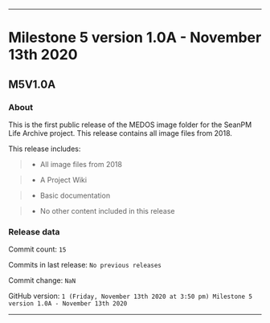 
***

# Milestone 5 version 1.0A - November 13th 2020

## M5V1.0A

### About

This is the first public release of the MEDOS image folder for the SeanPM Life Archive project. This release contains all image files from 2018.

This release includes:

> * All image files from 2018

> * A Project Wiki

> * Basic documentation

> * No other content included in this release

### Release data

Commit count: `15`

Commits in last release: `No previous releases`

Commit change: `NaN`

GitHub version: `1 (Friday, November 13th 2020 at 3:50 pm) Milestone 5 version 1.0A - November 13th 2020`

***

